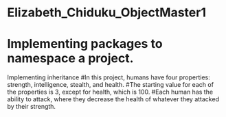 # Elizabeth_Chiduku_ObjectMaster1
# Implementing packages to namespace a project.
Implementing inheritance
#In this project, humans have four properties: strength, intelligence, stealth, and health. 
#The starting value for each of the properties is 3, except for health, which is 100. 
#Each human has the ability to attack, where they decrease the health of whatever they attacked by their strength.
